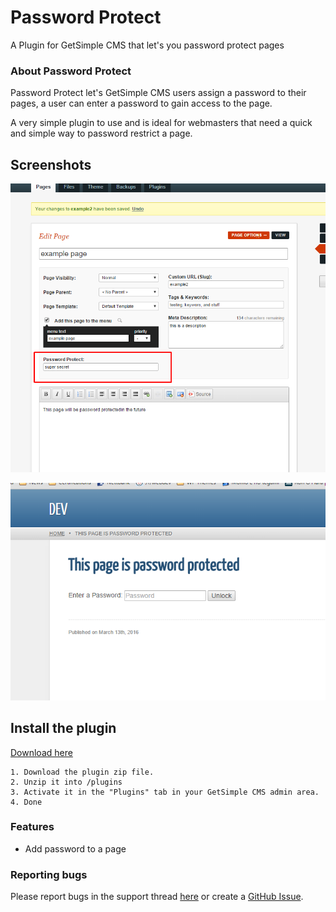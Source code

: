 # Password Protect
A Plugin for GetSimple CMS that let's you password protect pages

### About Password Protect

Password Protect let's GetSimple CMS users assign a password to their pages, a user can enter a password to gain access to the page.

A very simple plugin to use and is ideal for webmasters that need a quick and simple way to password restrict a page.


## Screenshots

![Page edit area](assets/screenshot1.png "Page edit area")

![Password protected page](assets/screenshot2.png "Password protected page")



## Install the plugin

[Download here](http://example.com)

```
1. Download the plugin zip file.
2. Unzip it into /plugins
3. Activate it in the "Plugins" tab in your GetSimple CMS admin area.
4. Done
```


### Features

- Add password to a page


### Reporting bugs

Please report bugs in the support thread [here](http://get-simple.info/forums/showthread.php?tid=8144) or 
create a [GitHub Issue](https://github.com/HelgeSverre/referrer-blocker/issues).
